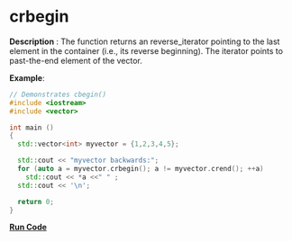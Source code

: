 # crbegin

**Description** : The function returns an reverse_iterator pointing to the last element in the container (i.e., its reverse beginning). The iterator points to past-the-end element of the vector.

**Example**:
```cpp
// Demonstrates cbegin() 
#include <iostream>
#include <vector>

int main ()
{
  std::vector<int> myvector = {1,2,3,4,5};

  std::cout << "myvector backwards:";
  for (auto a = myvector.crbegin(); a != myvector.crend(); ++a)
    std::cout << *a <<" " ;
  std::cout << '\n';

  return 0;
}
```
**[Run Code](https://rextester.com/HOY41620)**

